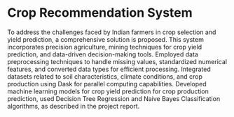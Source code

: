 # Crop Recommendation System
To address the challenges faced by Indian farmers in crop selection and yield prediction, a 
comprehensive solution is proposed. This system incorporates precision agriculture, mining 
techniques for crop yield prediction, and data-driven decision-making tools.
Employed data preprocessing techniques to handle missing values, standardized numerical 
features, and converted data types for efficient processing. Integrated datasets related to 
soil characteristics, climate conditions, and crop production using Dask for parallel 
computing capabilities. Developed machine learning models for crop yield prediction for 
crop production prediction, used Decision Tree Regression and Naive Bayes Classification 
algorithms, as described in the project report.

